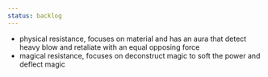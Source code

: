 ```yaml
---
status: backlog
---
```

- physical resistance, focuses on material and has an aura that detect heavy blow and retaliate with an equal opposing force  
- magical resistance, focuses on deconstruct magic to soft the power and deflect magic